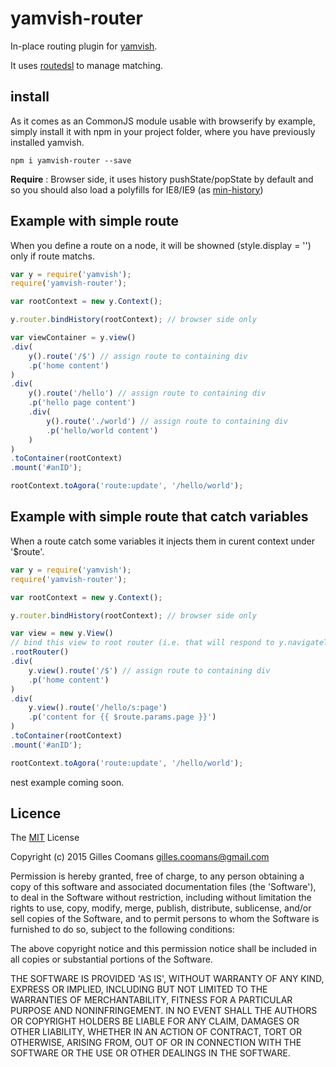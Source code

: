 # yamvish-router

In-place routing plugin for [yamvish](https://github.com/nomocas/yamvish).

It uses [routedsl](https://github.com/nomocas/routedsl) to manage matching.


## install

As it comes as an CommonJS module usable with browserify by example, simply install it with npm in your project folder, where you have previously installed yamvish.
```
npm i yamvish-router --save
```

__Require__ : Browser side, it uses history pushState/popState by default and so you should also load a polyfills for IE8/IE9 (as [min-history](https://github.com/nomocas/min-history))

## Example with simple route

When you define a route on a node, it will be showned (style.display = '') only if route matchs.

```javascript
var y = require('yamvish');
require('yamvish-router');

var rootContext = new y.Context();

y.router.bindHistory(rootContext); // browser side only

var viewContainer = y.view()
.div(
	y().route('/$') // assign route to containing div
	.p('home content')
)
.div(
	y().route('/hello') // assign route to containing div
	.p('hello page content')
	.div(
		y().route('./world') // assign route to containing div
		.p('hello/world content')
	)
)
.toContainer(rootContext)
.mount('#anID');

rootContext.toAgora('route:update', '/hello/world');
```

## Example with simple route that catch variables

When a route catch some variables it injects them in curent context under '$route'.

```javascript
var y = require('yamvish');
require('yamvish-router');

var rootContext = new y.Context();

y.router.bindHistory(rootContext); // browser side only

var view = new y.View()
// bind this view to root router (i.e. that will respond to y.navigateTo)
.rootRouter()
.div(
	y.view().route('/$') // assign route to containing div
	.p('home content')
)
.div(
	y.view().route('/hello/s:page')
	.p('content for {{ $route.params.page }}')
)
.toContainer(rootContext)
.mount('#anID');

rootContext.toAgora('route:update', '/hello/world');
```


nest example coming soon.


## Licence

The [MIT](http://opensource.org/licenses/MIT) License

Copyright (c) 2015 Gilles Coomans <gilles.coomans@gmail.com>

Permission is hereby granted, free of charge, to any person obtaining a copy of this software and associated documentation files (the 'Software'), to deal in the Software without restriction, including without limitation the rights to use, copy, modify, merge, publish, distribute, sublicense, and/or sell copies of the Software, and to permit persons to whom the Software is furnished to do so, subject to the following conditions:

The above copyright notice and this permission notice shall be included in all copies or substantial portions of the Software.

THE SOFTWARE IS PROVIDED 'AS IS', WITHOUT WARRANTY OF ANY KIND, EXPRESS OR IMPLIED, INCLUDING BUT NOT LIMITED TO THE WARRANTIES OF MERCHANTABILITY, FITNESS FOR A PARTICULAR PURPOSE AND NONINFRINGEMENT. IN NO EVENT SHALL THE AUTHORS OR COPYRIGHT HOLDERS BE LIABLE FOR ANY CLAIM, DAMAGES OR OTHER LIABILITY, WHETHER IN AN ACTION OF CONTRACT, TORT OR OTHERWISE, ARISING FROM, OUT OF OR IN CONNECTION WITH THE SOFTWARE OR THE USE OR OTHER DEALINGS IN THE SOFTWARE.

